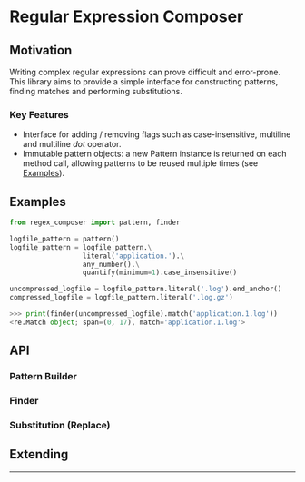 # Regular Expression Composer

## Motivation

Writing complex regular expressions can prove difficult and error-prone. This library aims to provide a simple interface for constructing patterns, finding matches and performing substitutions.

### Key Features

- Interface for adding / removing flags such as case-insensitive, multiline and multiline _dot_ operator.
- Immutable pattern objects: a new Pattern instance is returned on each method call, allowing patterns to be reused multiple times (see [Examples](#examples)).

## Examples

```python
from regex_composer import pattern, finder

logfile_pattern = pattern()
logfile_pattern = logfile_pattern.\
                  literal('application.').\
                  any_number().\
                  quantify(minimum=1).case_insensitive()

uncompressed_logfile = logfile_pattern.literal('.log').end_anchor()
compressed_logfile = logfile_pattern.literal('.log.gz')

>>> print(finder(uncompressed_logfile).match('application.1.log'))
<re.Match object; span=(0, 17), match='application.1.log'>
```

## API

### Pattern Builder

### Finder

### Substitution (Replace) 

## Extending

---